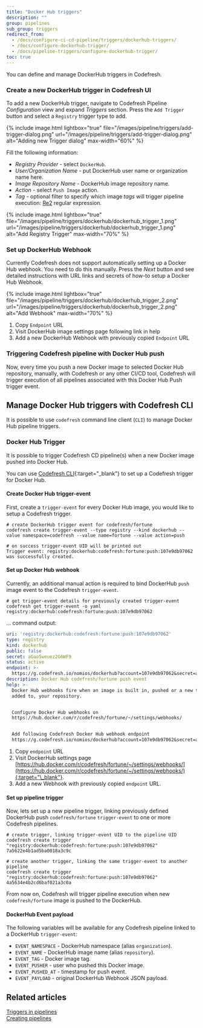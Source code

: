 ```yaml
---
title: "Docker Hub triggers"
description: ""
group: pipelines
sub_group: triggers
redirect_from:
  - /docs/configure-ci-cd-pipeline/triggers/dockerhub-triggers/
  - /docs/configure-dockerhub-trigger/
  - /docs/pipeline-triggers/configure-dockerhub-trigger/
toc: true
---
```



You can define and manage DockerHub triggers in Codefresh.

### Create a new DockerHub trigger in Codefresh UI

To add a new DockerHub trigger, navigate to Codefresh Pipeline *Configuration* view and expand *Triggers* section. Press the `Add Trigger` button and select a `Registry` trigger type to add.

{% include image.html
lightbox="true"
file="/images/pipeline/triggers/add-trigger-dialog.png"
url="/images/pipeline/triggers/add-trigger-dialog.png"
alt="Adding new Trigger dialog"
max-width="60%"
%}

Fill the following information:

* *Registry Provider* - select `DockerHub`.
* *User/Organization Name* - put DockerHub user name or organization name here.
* *Image Repository Name* - DockerHub image repository name.
* *Action* - select `Push Image` action.
* *Tag* - optional filter to specify which image *tags* will trigger pipeline execution: [Re2](https://github.com/google/re2/wiki/Syntax) regular expression.

{% include image.html
lightbox="true"
file="/images/pipeline/triggers/dockerhub/dockerhub_trigger_1.png"
url="/images/pipeline/triggers/dockerhub/dockerhub_trigger_1.png"
alt="Add Registry Trigger"
max-width="70%"
%}

### Set up DockerHub Webhook

Currently Codefresh does not support automatically setting up a Docker Hub webhook. You need to do this manually. Press the *Next* button and see detailed instructions with URL links and secrets of how-to setup a Docker Hub Webhook.


{% include image.html
lightbox="true"
file="/images/pipeline/triggers/dockerhub/dockerhub_trigger_2.png"
url="/images/pipeline/triggers/dockerhub/dockerhub_trigger_2.png"
alt="Add Webhook"
max-width="70%"
%}

1. Copy `Endpoint` URL
1. Visit DockerHub image settings page following link in help
1. Add a new DockerHub Webhook with previously copied `Endpoint` URL

### Triggering Codefresh pipeline with Docker Hub push

Now, every time you push a new Docker image to selected Docker Hub repository, manually, with Codefresh or any other CI/CD tool, Codefresh will trigger execution of all pipelines associated with this Docker Hub Push trigger event.

## Manage Docker Hub triggers with Codefresh CLI

It is possible to use `codefresh` command line client (`CLI`) to manage Docker Hub pipeline triggers.

### Docker Hub Trigger

It is possible to trigger Codefresh CD pipeline(s) when a new Docker image pushed into Docker Hub.

You can use [Codefresh CLI](https://cli.codefresh.io/){:target="\_blank"} to set up a Codefresh trigger for Docker Hub.

#### Create Docker Hub trigger-event

First, create a `trigger-event` for every Docker Hub image, you would like to setup a Codefresh trigger.

```
# create DockerHub trigger event for codefresh/fortune
codefresh create trigger-event --type registry --kind dockerhub --value namespace=codefresh --value name=fortune --value action=push

# on success trigger-event UID will be printed out
Trigger event: registry:dockerhub:codefresh:fortune:push:107e9db97062 was successfully created.
```

#### Set up Docker Hub webhook

Currently, an additional manual action is required to bind DockerHub `push` image event to the Codefresh `trigger-event`.

```
# get trigger-event details for previously created trigger-event
codefresh get trigger-event -o yaml registry:dockerhub:codefresh:fortune:push:107e9db97062
```

... command output:

```yaml
uri: 'registry:dockerhub:codefresh:fortune:push:107e9db97062'
type: registry
kind: dockerhub
public: false
secret: aGao5weuez2G6WF9
status: active
endpoint: >-
  https://g.codefresh.io/nomios/dockerhub?account=107e9db97062&secret=aGao5weuez2G6WF9
description: Docker Hub codefresh/fortune push event
help: >-
  Docker Hub webhooks fire when an image is built in, pushed or a new tag is
  added to, your repository.


  Configure Docker Hub webhooks on
  https://hub.docker.com/r/codefresh/fortune/~/settings/webhooks/


  Add following Codefresh Docker Hub webhook endpoint
  https://g.codefresh.io/nomios/dockerhub?account=107e9db97062&secret=aGao5weuez2G6WF9
```

1. Copy `endpoint` URL
1. Visit DockerHub settings page [https://hub.docker.com/r/codefresh/fortune/~/settings/webhooks/](https://hub.docker.com/r/codefresh/fortune/~/settings/webhooks/){:target="\_blank"}.
1. Add a new Webhook with previously copied `endpoint` URL.


#### Set up pipeline trigger

Now, lets set up a new pipeline trigger, linking previously defined DockerHub push `codefresh/fortune` `trigger-event` to one or more Codefresh pipelines.

```
# create trigger, linking trigger-event UID to the pipeline UID
codefresh create trigger "registry:dockerhub:codefresh:fortune:push:107e9db97062" 7a5622e4b1ad5ba0018a3c9c

# create another trigger, linking the same trigger-event to another pipeline
codefresh create trigger "registry:dockerhub:codefresh:fortune:push:107e9db97062" 4a5634e4b2cd6baf021a3c0a
```

From now on, Codefresh will trigger pipeline execution when new `codefresh/fortune` image is pushed to the DockerHub.

#### DockerHub Event payload

The following variables will be available for any Codefresh pipeline linked to a DockerHub `trigger-event`:

- `EVENT_NAMESPACE` - DockerHub namespace (alias `organization`).
- `EVENT_NAME` - DockerHub image name (alias `repository`).
- `EVENT_TAG` - Docker image tag.
- `EVENT_PUSHER` - user who pushed this Docker image.
- `EVENT_PUSHED_AT` - timestamp for push event.
- `EVENT_PAYLOAD` - original DockerHub Webhook JSON payload.

## Related articles
[Triggers in pipelines]({{site.baseurl}}/docs/pipelines/triggers/)  
[Creating pipelines]({{site.baseurl}}/docs/pipelines/pipelines/)  
